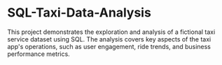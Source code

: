 # SQL-Taxi-Data-Analysis
This project demonstrates the exploration and analysis of a fictional taxi service dataset using SQL. The analysis covers key aspects of the taxi app's operations, such as user engagement, ride trends, and business performance metrics.
